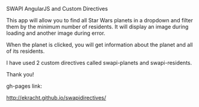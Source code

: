 SWAPI AngularJS and Custom Directives

This app will allow you to find all Star Wars planets in a dropdown and filter them by the minimum number of residents. It will display an image during loading and another image during error.

When the planet is clicked, you will get information about the planet and all of its residents.

I have used 2 custom directives called swapi-planets and swapi-residents.

Thank you!

gh-pages link:

http://ekracht.github.io/swapidirectives/